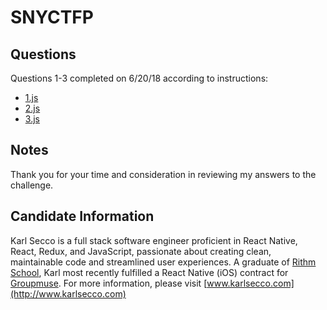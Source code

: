 # SNYCTFP

## Questions

Questions 1-3 completed on 6/20/18 according to instructions:

- [1.js](https://github.com/karlsecco/SNYCTFP/blob/master/1.js)
- [2.js](https://github.com/karlsecco/SNYCTFP/blob/master/2.js)
- [3.js](https://github.com/karlsecco/SNYCTFP/blob/master/3.js)

## Notes

Thank you for your time and consideration in reviewing my answers to the challenge.

## Candidate Information

Karl Secco is a full stack software engineer proficient in React Native, React, Redux, and JavaScript, passionate about creating clean, maintainable code and streamlined user experiences. A graduate of [Rithm School](https://www.rithmschool.com/), Karl most recently fulfilled a React Native (iOS) contract for [Groupmuse](https://www.groupmuse.com/). For more information, please visit [www.karlsecco.com](http://www.karlsecco.com)
